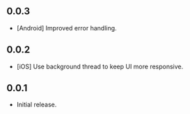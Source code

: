 ## 0.0.3

- [Android] Improved error handling.

## 0.0.2

- [iOS] Use background thread to keep UI more responsive.

## 0.0.1

- Initial release.
